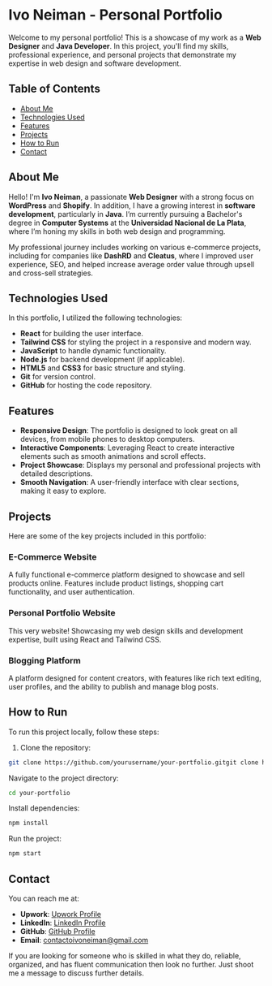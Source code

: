 # Ivo Neiman - Personal Portfolio

Welcome to my personal portfolio! This is a showcase of my work as a **Web Designer** and **Java Developer**. In this project, you'll find my skills, professional experience, and personal projects that demonstrate my expertise in web design and software development.

## Table of Contents

- [About Me](#about-me)
- [Technologies Used](#technologies-used)
- [Features](#features)
- [Projects](#projects)
- [How to Run](#how-to-run)
- [Contact](#contact)

## About Me

Hello! I'm **Ivo Neiman**, a passionate **Web Designer** with a strong focus on **WordPress** and **Shopify**. In addition, I have a growing interest in **software development**, particularly in **Java**. I’m currently pursuing a Bachelor's degree in **Computer Systems** at the **Universidad Nacional de La Plata**, where I’m honing my skills in both web design and programming.

My professional journey includes working on various e-commerce projects, including for companies like **DashRD** and **Cleatus**, where I improved user experience, SEO, and helped increase average order value through upsell and cross-sell strategies.

## Technologies Used

In this portfolio, I utilized the following technologies:

- **React** for building the user interface.
- **Tailwind CSS** for styling the project in a responsive and modern way.
- **JavaScript** to handle dynamic functionality.
- **Node.js** for backend development (if applicable).
- **HTML5** and **CSS3** for basic structure and styling.
- **Git** for version control.
- **GitHub** for hosting the code repository.

## Features

- **Responsive Design**: The portfolio is designed to look great on all devices, from mobile phones to desktop computers.
- **Interactive Components**: Leveraging React to create interactive elements such as smooth animations and scroll effects.
- **Project Showcase**: Displays my personal and professional projects with detailed descriptions.
- **Smooth Navigation**: A user-friendly interface with clear sections, making it easy to explore.

## Projects

Here are some of the key projects included in this portfolio:

### E-Commerce Website

A fully functional e-commerce platform designed to showcase and sell products online. Features include product listings, shopping cart functionality, and user authentication.

### Personal Portfolio Website

This very website! Showcasing my web design skills and development expertise, built using React and Tailwind CSS.

### Blogging Platform

A platform designed for content creators, with features like rich text editing, user profiles, and the ability to publish and manage blog posts.

## How to Run

To run this project locally, follow these steps:

1. Clone the repository:
```bash
git clone https://github.com/yourusername/your-portfolio.gitgit clone https://github.com/yourusername/your-portfolio.git
```
Navigate to the project directory:
```bash
cd your-portfolio
```
Install dependencies:
```bash
npm install
```
Run the project:
```bash
npm start
```

## Contact

You can reach me at:


- **Upwork**: [Upwork Profile]([https://www.upwork.com/freelancers/~yourprofilelink](https://www.upwork.com/freelancers/~0144b56e186e59bb83?mp_source=share))
- **LinkedIn**: [LinkedIn Profile]([https://www.linkedin.com/in/ivoneiman](https://www.linkedin.com/in/ivoneiman/))
- **GitHub**: [GitHub Profile]([https://github.com/yourusername](https://github.com/ivoneiman))
- **Email**: [contactoivoneiman@gmail.com](mailto:contactoivoneiman@gmail.com)

If you are looking for someone who is skilled in what they do, reliable, organized, and has fluent communication then look no further. Just shoot me a message to discuss further details.



